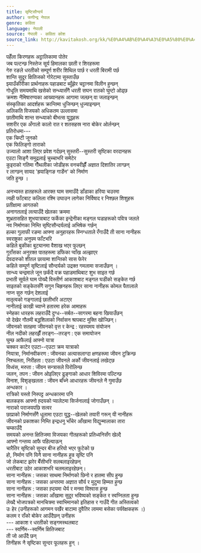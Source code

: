 ```yaml
---
title: सृष्टिसौन्दर्य
author: फणीन्द्र नेपाल
genre: कविता
language: नेपाली
source: नेपाली - कविता कोश
source_link: http://kavitakosh.org/kk/%E0%A4%AB%E0%A4%A3%E0%A5%80%E0%A4%A8%E0%A5%8D%E0%A4%A6%E0%A5%8D%E0%A4%B0_%E0%A4%A8%E0%A5%87%E0%A4%AA%E0%A4%BE%E0%A4%B2
---
```


पहेँला किरणहरू अट्टालिकामा पोतेर  
जब पल्टन्छ निस्तेज सूर्य हिमालका छाती र शिरहरूमा  
गेरु रङले धरतीको सम्पूर्ण शरीर शिथिल पार्छ र धरती बिरामी पर्छ  
शान्ति सुदूर क्षितिजको गोरेटामा सुस्ताउँछ  
झ्याउँकीरीका प्रार्थनाहरू पहाडबाट ब्युँझेर चट्टानमा विलीन हुन्छन्  
गोधूलि समयमाथि खसेको सन्ध्यासँगै धरती सघन रातको घुम्टो ओढ्छ  
क्रमशः नैमिषारण्यका आख्यानहरू आगामा जल्छन् वा जलाइन्छन्  
संस्कृतिका आदर्शहरू क्रान्तिमा धुजिन्छन् धुज्याइन्छन्  
अलिकति विजयको अधिकतम उल्लासमा  
छातीमाथि शान्त सन्ध्याको बीभत्स युद्धहरू  
सशरीर एक अँगालो कालो रात र शतसहस्र नारा बोकेर ओर्लन्छन्  
प्रतिरोधमा---  
एक चिम्टी जूनको  
एक फिलिङ्गो ताराको  
उज्यालो आशा लिएर प्रवेश गर्दछन् सुस्तरी--सुस्तरी सृष्टिका वरदानहरू  
एउटा सिङ्गै समुद्रलाई चुच्चाभरि समेटेर  
कुइराको गतिमा गौँथलीका जोडीहरू वनचरीझैँ अज्ञात दिशातिर लाग्छन्  
र लाग्छन् सायद 'ह्रयाङ्गिङ गार्डेन' को निर्माण  
जति हुन्छ ।  
   
अनभ्यस्त हातहरूले आरक्त घाम समाउँदै डाँडाका हरिया चउरमा  
त्यही फाँटबाट कलिला रश्मि उघाउन लागेका निर्विषाद र निश्छल शिशुहरू  
प्रतीक्षामा आगतको  
अनागतलाई लत्याउँदै खेलका क्रममा  
शुभ्रतासहित शुभयात्राबाट फर्केका इन्द्रेनीका मङ्गल घडाहरूको पवित्र जलले  
नव निर्माणका निम्ति सृष्टिसौन्दर्यलाई अभिषेक गर्छन्  
हल्का गुलाफी रङमा आफ्ना अनुहारहरू स्निग्धताले रँगाउँदै ती साना नानीहरू  
स्वराष्ट्रका अनुपम फाँटभरि  
कहिले बुकीका बुट्यानमा वैशाख भएर फुल्छन्  
गुराँसका अनुरक्त पातहरूमा डाँफेका प्वाँख अल्झाएर  
देवदारुको शीतल छायामा शान्तिको सास फेरेर  
कहिले सम्पूर्ण सृष्टिलाई सौन्दर्यको उद्रक्त गमलामा सजाउँछन् ।  
सान्ध्य चन्द्रमाले जून छर्कंदै वक्र पहाडमाथिबाट शुभ साइत गर्छ  
प्रभाती सूर्यले घाम पोख्दै विस्तीर्ण आकाशबाट मङ्गल घडीको सङ्केत गर्छ  
साइतको सङ्केतसँगै सगुन चिह्रनहरू लिएर साना नानीहरू कोमल पैतालाले  
नाप्न सुरु गर्छन् देशलाई  
मातृत्वको गङ्गालाई छातीभरि अटाएर  
नानीलाई काखी च्याप्ने हतारमा हरेक आमाहरू  
स्नेहका धारहरू लहराउँदै दुग्ध--सर्बत--सागरमा बहना खियाउँछन्  
यो देखेर गौतमी बद्धशिलाको निर्वासन श्रापबाट मुक्ति खोज्छिन्।  
जीवनको सतहमा जीवनको वृत्त र केन्द्र : रहस्यमय संयोजन  
नील नदीको लहरझैँ तरङ्ग--तरङ्ग : एक समायोजन  
घुम्छ आफैलाई आफ्नो यात्रा  
चक्कर काटेर एउटा--एउटा क्रम यात्राको  
नियात्रा, निर्मानवीकरण : जीवनका अत्यासलाग्दा क्षणहरूमा जीवन टुक्रिन्छ  
निश्चलता, निरीहता : एउटा जीवनले अर्को जीवनलाई लखेट्छ  
विध्वंस, मरुता : जीवन सन्त्रासले पिरोलिन्छ  
जलन, तपन : जीवन ओइलिएर ढुङ्गाको आधार शिविरमा पल्टिन्छ  
विनाश, विशृङ्खलता : जीवन बाँच्ने आधारहरू जीवनले नै गुमाउँछ  
अन्धकार ।  
रात्रिको यस्तो निस्पट्ट अन्धकारमा पनि  
बालकहरू आफ्नो ह्दयको प्यालेटमा सिर्जनालाई जोगाउँछन् ।  
नाराको पराजयपछि सत्वर  
छाप्राको निर्माणसँगै धूलामा एउटा युद्ध--खेलको तयारी गरून् यी नानीहरू  
जीवनको प्रकाशका निम्ति इन्द्रधनु भाँचेर आँखामा विद्युन्मालाका तारा  
चम्काउँदै  
समयको अनन्त क्षितिजमा विजयका गीतहरूको प्रतिध्वनिसँग खेल्दै  
आफ्नो गन्तव्य आफै पहिल्याऊन्  
चारैतिर सृष्टिको सुन्दर बीज हरियो भएर फुटेको छ  
हो, निर्माण पनि यिनै साना नानीहरू हुन्र सृष्टि पनि  
जो लेकबाट झरेर बेँसीभरि सलबलाइरहेछन्  
धरतीबाट उठेर आकाशभरि चलमलाइरहेछन्।  
साना नानीहरू : जसका साथमा निर्माणको छिनो र हातमा सीप हुन्छ  
साना नानीहरू : जसका अन्तरमा अज्ञात सौर्य र मुटुमा हिम्मत हुन्छ  
साना नानीहरू : जसका ह्दयमा धैर्य र मनमा विश्वास हुन्छ  
साना नानीहरू : जसका आँखामा सुदूर भविष्यको सङ्केत र स्वप्निलता हुन्छ  
लेख्दै भोजपत्रको मानचित्रमा स्वाभिमानको इतिहास र गाउँदै गीत अस्तित्वको  
उः हेर (उनीहरूको आगमन पर्खेर बाटामा दुवैतिर लाममा बसेका पर्यवेक्षकहरू ।)  
कलम र राँको बोकेर आउँदैछन् उनीहरू  
--- आकाश र धरतीको सङ्गमस्थलबाट  
--- स्वर्णिम--स्वर्णिम क्षितिजबाट  
ती जो आउँदै छन्  
तिनीहरू नै सृष्टिका सुन्दर फूलहरू हुन् ।
